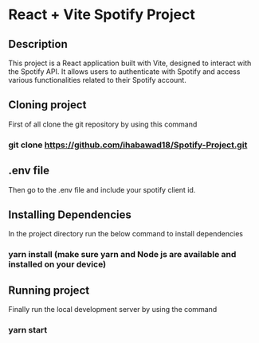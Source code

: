 # React + Vite Spotify Project

## Description

This project is a React application built with Vite, designed to interact with the Spotify API. It allows users to authenticate with Spotify and access various functionalities related to their Spotify account.

## Cloning project
First of all clone the git repository by using this command
### git clone https://github.com/ihabawad18/Spotify-Project.git
## .env file
Then go to the .env file and include your spotify client id.
## Installing Dependencies
In the project directory run the below command to install dependencies  
### yarn install (make sure yarn and Node js are available and installed on your device)
## Running project
Finally run the local development server by using the command 
### yarn start
